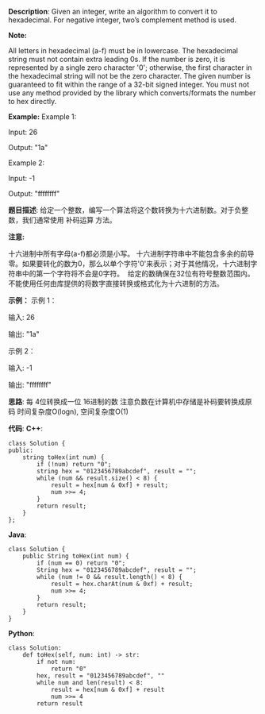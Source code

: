 __Description__:
Given an integer, write an algorithm to convert it to hexadecimal. For negative integer, two’s complement method is used.

__Note:__

All letters in hexadecimal (a-f) must be in lowercase.
The hexadecimal string must not contain extra leading 0s. If the number is zero, it is represented by a single zero character '0'; otherwise, the first character in the hexadecimal string will not be the zero character.
The given number is guaranteed to fit within the range of a 32-bit signed integer.
You must not use any method provided by the library which converts/formats the number to hex directly.

__Example:__
Example 1:

Input:
26

Output:
"1a"

Example 2:

Input:
-1

Output:
"ffffffff"

__题目描述__:
给定一个整数，编写一个算法将这个数转换为十六进制数。对于负整数，我们通常使用 补码运算 方法。

__注意:__

十六进制中所有字母(a-f)都必须是小写。
十六进制字符串中不能包含多余的前导零。如果要转化的数为0，那么以单个字符'0'来表示；对于其他情况，十六进制字符串中的第一个字符将不会是0字符。 
给定的数确保在32位有符号整数范围内。
不能使用任何由库提供的将数字直接转换或格式化为十六进制的方法。

__示例：__
示例 1：

输入:
26

输出:
"1a"

示例 2：

输入:
-1

输出:
"ffffffff"

__思路__:
每 4位转换成一位 16进制的数
注意负数在计算机中存储是补码要转换成原码
时间复杂度O(logn), 空间复杂度O(1)

__代码__:
__C++__:
```
class Solution {
public:
    string toHex(int num) {
        if (!num) return "0";
		string hex = "0123456789abcdef", result = "";
		while (num && result.size() < 8) {
			result = hex[num & 0xf] + result;
			num >>= 4;
		}
		return result;
    }
};
```

__Java__:
```
class Solution {
    public String toHex(int num) {
        if (num == 0) return "0";
		String hex = "0123456789abcdef", result = "";
		while (num != 0 && result.length() < 8) {
			result = hex.charAt(num & 0xf) + result;
			num >>= 4;
		}
		return result;
    }
}
```

__Python__:
```
class Solution:
    def toHex(self, num: int) -> str:
        if not num:
            return "0"
        hex, result = "0123456789abcdef", ""
        while num and len(result) < 8:
            result = hex[num & 0xf] + result
            num >>= 4
        return result
```
